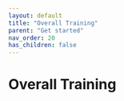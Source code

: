 ```yaml
---
layout: default
title: "Overall Training"
parent: "Get started"
nav_order: 20
has_children: false
---
```

# Overall Training

